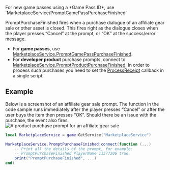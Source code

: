For new game passes using a \*Game Pass ID\*, use \`MarketplaceService/PromptGamePassPurchaseFinished\`

PromptPurchaseFinished fires when a purchase dialogue of an affiliate gear sale or other asset is closed. This fires right as the dialogue closes when the player presses “Cancel” at the prompt, or “OK” at the success/error message.

*   For **game passes**, use [MarketplaceService.PromptGamePassPurchaseFinished](https://developer.roblox.com/en-us/api-reference/event/MarketplaceService/PromptGamePassPurchaseFinished).
*   For **developer product** purchase prompts, connect to [MarketplaceService.PromptProductPurchaseFinished](https://developer.roblox.com/en-us/api-reference/event/MarketplaceService/PromptProductPurchaseFinished). In order to process such purchases you need to set the [ProcessReceipt](https://developer.roblox.com/en-us/api-reference/property/MarketplaceService/ProcessReceipt) callback in a single script.

Example
-------

Below is a screenshot of an affiliate gear sale prompt. The function in the code sample runs immediately after the player presses “Cancel” or after the user buys the item then presses “OK”. Should there be an issue with the purchase, the event also fires.  
![A product purchase prompt for an affiliate gear sale](https://developer.roblox.com/assets/blt881d0a28aa9fcf42/PromptProductPurchase-confirm.png)

```Lua
local MarketplaceService = game:GetService("MarketplaceService")

MarketplaceService.PromptPurchaseFinished:connect(function (...)
	-- Print all the details of the prompt, for example:
	-- PromptPurchaseFinished PlayerName 11377306 true
	print("PromptPurchaseFinished", ...)
end)
```
